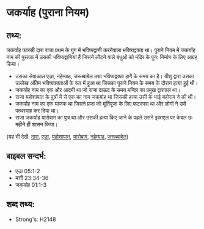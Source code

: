 # जकर्याह (पुराना नियम) #

## तथ्य: ##

जकर्याह फारसी दारा राजा प्रथम के युग में भविष्यद्वाणी करनेवाला भविष्यद्वक्ता था। पुराने नियम में जकर्याह नाम की पुस्तक में उसकी भविष्यद्वाणियां हैं जिसने लौटने वाले बंधुओं को मंदिर के पुन: निर्माण के लिए आग्रह किया।

* उसका सेवाकाल एज्रा, नहेम्याह, जरूब्बाबेल तथा भविष्यद्वक्ता हागै के समय का है। यीशु द्वारा उसका उल्लेख अंतिम भविष्यवक्ताओं के रूप में हुआ था जिसका पुराने नियम के समय के दौरान हत्या हुई थी।
* जकर्याह नाम का एक और आदमी था जो राजा दाऊद के समय मन्दिर का प्रमुख द्वारपाल था।
* राजा यहोशापात के पुत्रों में से एक का नाम जकर्याह था जिसकी हत्या उसी के भाई यहोराम ने की थी।
* जकर्याह नाम का एक याजक था जिसने प्रजा को मूर्तिपूजा के लिए फटकारा था और लोगों ने उसे पत्थरवाह कर दिया था।
* राजा जकर्याह यारोबाम का पुत्र था और उसकी हत्या किए जाने के पहले उसने इस्राएल पर केवल छः महीने ही शासन किया।

(यह भी देखें: [दारा](../darius.md), [एज्रा](../ezra.md), [यहोशापात](../jehoshaphat.md), [यारोबाम](../jeroboam.md), [नहेम्याह](../nehemiah.md), [जरूब्बाबेल](../zerubbabel.md))

## बाइबल सन्दर्भ: ##

* एज्रा 05:1-2
* मत्ती 23:34-36
* जकर्याह 01:1-3

## शब्द तथ्य: ##

* Strong's: H2148
